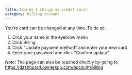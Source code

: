 ```yaml
---
title: How do I change my credit card?
category: billing-account
---
```

You're card can be changed at any time. To do so:

1. Click your name in the eyebrow menu
2. Click Billing
3. Click "Update payment method" and enter your new card
4. Enter your password and click "Confirm update"

*Note*: The page can also be reached directly by going to https://dashboard.ownersup.com/account/billing
